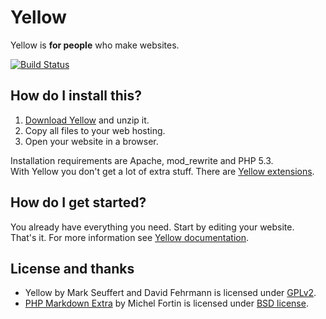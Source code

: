 Yellow
======

Yellow is **for people** who make websites.

[![Build Status](https://secure.travis-ci.org/markseu/yellowcms.png)](https://travis-ci.org/markseu/yellowcms)

How do I install this?
----------------------
1. [Download Yellow](https://github.com/markseu/yellowcms/archive/master.zip) and unzip it.  
2. Copy all files to your web hosting.  
3. Open your website in a browser.

Installation requirements are Apache, mod_rewrite and PHP 5.3.  
With Yellow you don't get a lot of extra stuff. There are [Yellow extensions](https://github.com/markseu/yellowcms-extensions/blob/master/README.md).

How do I get started?
----------------------
You already have everything you need. Start by editing your website.  
That's it. For more information see [Yellow documentation](https://github.com/markseu/yellowcms-extensions/blob/master/documentation/README.md).

License and thanks
------------------
* Yellow by Mark Seuffert and David Fehrmann is licensed under [GPLv2](http://opensource.org/licenses/GPL-2.0). 
* [PHP Markdown Extra](https://github.com/michelf/php-markdown) by Michel Fortin is licensed under [BSD license](http://opensource.org/licenses/BSD-3-Clause).